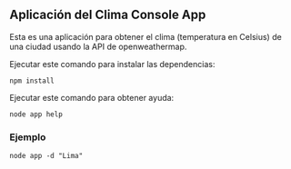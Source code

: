 ## Aplicación del Clima Console App

Esta es una aplicación para obtener el clima (temperatura en Celsius) de una ciudad usando la API de openweathermap.

Ejecutar este comando para instalar las dependencias:
```
npm install
```

Ejecutar este comando para obtener ayuda:
```
node app help
```

### Ejemplo
```
node app -d "Lima"
```